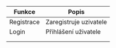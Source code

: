 | Funkce | Popis |
| --- | --- |
| Registrace | Zaregistruje uzivatele  |
| Login | Přihlášení uživatele |
|       |                      |
|       |                      |
